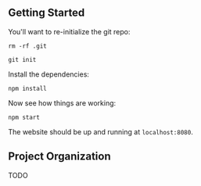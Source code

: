 ## Getting Started

You'll want to re-initialize the git repo:

`rm -rf .git`

`git init`

Install the dependencies:

`npm install`

Now see how things are working:

`npm start`

The website should be up and running at `localhost:8080`.

## Project Organization

TODO
